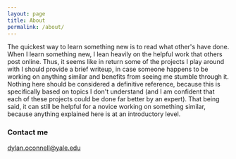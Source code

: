 ```yaml
---
layout: page
title: About
permalink: /about/
---
```


The quickest way to learn something new is to read what other's have done. When I learn something new, I lean heavily on the helpful work that others post online. Thus, it seems like in return some of the projects I play around with I should provide a brief writeup, in case someone happens to be working on anything similar and benefits from seeing me stumble through it. Nothing here should be considered a definitive reference, because this is specifically based on topics I don't understand (and I am confident that each of these projects could be done far better by an expert). That being said, it can still be helpful for a novice working on something similar, because anything explained here is at an introductory level.


### Contact me

[dylan.oconnell@yale.edu](mailto:dylan.oconnell@yale.edu)
